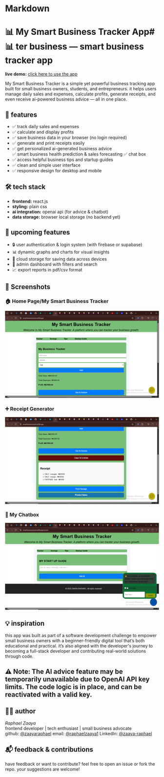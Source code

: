 # Markdown #


# 📊 My Smart Business Tracker App# 📊 ter business — smart business tracker app

**live demo:** [click here to use the app](https://smartbusinesstrack.netlify.app/)

My Smart Business Tracker is a simple yet powerful business tracking app built for small business owners, students, and entrepreneurs. it helps users manage daily sales and expenses, calculate profits, generate receipts, and even receive ai-powered business advice — all in one place.



## 🚀 features

- ✅ track daily sales and expenses  
- ✅ calculate and display profits  
- ✅ save business data in your browser (no login required)  
- ✅ generate and print receipts easily  
- ✅ get personalized ai-generated business advice  
✅ smart business health prediction & sales forecasting
✅ chat box  
- ✅ access helpful business tips and startup guides  
- ✅ clean and simple user interface  
- ✅ responsive design for desktop and mobile  


## 🛠️ tech stack

- **frontend:** react.js  
- **styling:** plain css  
- **ai integration:** openai api (for advice & chatbot)  
- **data storage:** browser local storage (no backend yet)


## 🌱 upcoming features

- 🔒 user authentication & login system (with firebase or supabase)  
- 📊 dynamic graphs and charts for visual insights  
- 💾 cloud storage for saving data across devices  
- 🧰 admin dashboard with filters and search  
- 📈 export reports in pdf/csv format


## 📸 Screenshots

### 🏠 Home Page/My Smart Business Tracker
![Home page/My Smart Business Tracker](public/mytracker.png)

### ➕ Receipt Generator
![Receipt Generator](public/receipt.png)

### 🤖 My Chatbox
![Chatbox](public/chatbox.png)

## 💡 inspiration

this app was built as part of a software development challenge to empower small business owners with a beginner-friendly digital tool that’s both educational and practical. it’s also aligned with the developer's journey to becoming a full-stack developer and contributing real-world solutions through code.

## ⚠️ Note: The AI advice feature may be temporarily unavailable due to OpenAI API key limits. The code logic is in place, and can be reactivated with a valid key.

## 🙋‍♂️ author

*Raphael Zaaya*  
frontend developer | tech enthusiast | small business advocate  
github: [@zaayaraphael](https://github.com/zaayaraphael)
email: [@raphaelzaaya1](raphaelzaaya1@gmail.com)
LinkedIn: [@zaaya-raphael](https://linkedln.com/in/zaaya-raphael)


## 📬 feedback & contributions

have feedback or want to contribute? feel free to open an issue or fork the repo. your suggestions are welcome!

